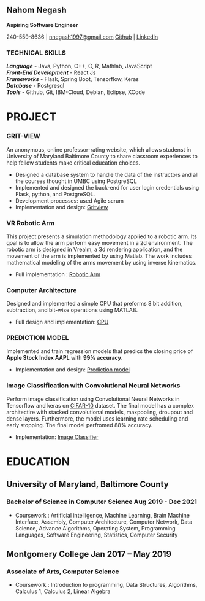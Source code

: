 ## Nahom Negash

**Aspiring Software Engineer**

240-559-8636 | nnegash1997@gmail.com
[Github](https://github.com/Nnegash1) | [LinkedIn](www.linkedin.com/in/nahomnegash)

### TECHNICAL SKILLS
***Language*** - Java, Python, C++, C, R, Mathlab, JavaScript <br />
***Front-End Development*** - React Js <br />
***Frameworks*** - Flask, Spring Boot, Tensorflow, Keras <br />
***Database*** - Postgresql <br />
***Tools*** - Github, Git, IBM-Cloud, Debian, Eclipse, XCode <br />

# PROJECT
### GRIT-VIEW
An anonymous, online professor-rating website, which allows studenst in University of Maryland Baltimore County to share classroom experiences to help fellow students make critical education choices. 

- Designed a database system to handle the data of the instructors and all the courses thought in UMBC using PostgreSQL
- Implemented and designed the back-end for user login credentials using Flask, python, and PostgreSQL.
- Development processes: used Agile scrum
- Implementation and design: [Gritview]([url](https://github.com/Nnegash1/GritView))

### VR Robotic Arm
This project presents a simulation methodology applied to a robotic arm. Its goal is to allow the arm perform easy movement in a 2d environment. The robotic arm is designed in Vrealm, a 3d rendering application, and the movement of the arm is implemented by using Matlab. The work includes mathematical modeling of the arms movement by using inverse kinematics.

- Full implementation : [Robotic Arm](https://github.com/Nnegash1/BMI)

### Computer Architecture 
Designed and implemented a simple CPU that preforms 8 bit addition, subtraction, and bit-wise operations using MATLAB.

- Full design and implementation: [CPU](https://github.com/Nnegash1/CPU_Implementation)

### PREDICTION MODEL
Implemented and train regression models that predics the closing price of **Apple Stock Index AAPL** with **99% accuracy**. 

- Implementation and design: [Prediction model](https://github.com/Nnegash1/stock_prediction_model)

### Image Classification with Convolutional Neural Networks
Perform image classification using Convolutional Neural Networks in Tensorflow and keras on [CIFAR-10](https://www.cs.toronto.edu/~kriz/cifar.html) dataset. The final model has a complex architectire with stacked convolutional models, maxpooling, droupout and dense layers. Furthermore, the model uses learning rate scheduling and early stopping. The final model perfromed 88% accuracy.

- Implementation: [Image Classifier](https://github.com/Nnegash1/Image-Classification-with-CNN/blob/main/Image_classification_CNN.ipynb)

# EDUCATION
## University of Maryland, Baltimore County
### Bachelor of Science in Computer Science                                  Aug 2019 - Dec 2021
  - Coursework : Artificial intelligence, Machine Learning, Brain Machine Interface, Assembly, Computer Architecture, Computer Network, Data Science, Advance Algorithms, Operating System, Programming Languages, Software Engineering, Statistics, Computer Security
  
## Montgomery College                                                      Jan 2017 – May 2019
### Associate of Arts, Computer Science
  - Coursework : Introduction to programming, Data Structures, Algorithms, Calculus 1, Calculus 2, Linear Algebra
